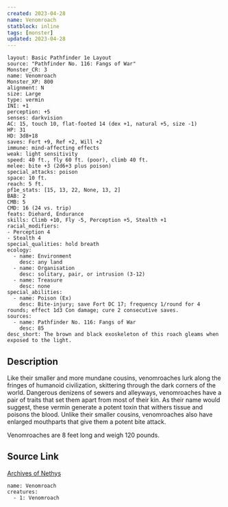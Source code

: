 ```yaml
---
created: 2023-04-28
name: Venomroach
statblock: inline
tags: [monster]
updated: 2023-04-28
---
```

```statblock
layout: Basic Pathfinder 1e Layout
source: "Pathfinder No. 116: Fangs of War"
Monster_CR: 3
name: Venomroach
Monster_XP: 800
alignment: N
size: Large
type: vermin
INI: +1
perception: +5
senses: darkvision
AC: 15, touch 10, flat-footed 14 (dex +1, natural +5, size -1)
HP: 31
HD: 3d8+18
saves: Fort +9, Ref +2, Will +2
immune: mind-affecting effects
weak: light sensitivity
speed: 40 ft., fly 60 ft. (poor), climb 40 ft.
melee: bite +3 (2d6+3 plus poison)
special_attacks: poison
space: 10 ft.
reach: 5 ft.
pf1e_stats: [15, 13, 22, None, 13, 2]
BAB: 2
CMB: 5
CMD: 16 (24 vs. trip)
feats: Diehard, Endurance
skills: Climb +10, Fly -5, Perception +5, Stealth +1
racial_modifiers:
- Perception 4
- Stealth 4
special_qualities: hold breath
ecology:
  - name: Environment
    desc: any land
  - name: Organisation
    desc: solitary, pair, or intrusion (3-12)
  - name: Treasure
    desc: none
special_abilities:
  - name: Poison (Ex)
    desc: Bite-injury; save Fort DC 17; frequency 1/round for 4 rounds; effect 1d3 Con damage; cure 2 consecutive saves.
sources:
  - name: Pathfinder No. 116: Fangs of War
    desc: 85
desc_short: The brown and black exoskeleton of this roach gleams when exposed to the light.
```
## Description
Like their smaller and more mundane cousins, venomroaches lurk along the fringes of humanoid civilization, skittering through the dark corners of the world. Dangerous denizens of sewers and alleyways, venomroaches have a pair of traits that set them apart from most of their kin. As their name would suggest, these vermin generate a potent toxin that withers tissue and poisons the blood. Unlike their smaller cousins, venomroaches also have enlarged mouthparts that give them a potent bite attack.

Venomroaches are 8 feet long and weigh 120 pounds.
## Source Link
[Archives of Nethys](https://aonprd.com/MonsterDisplay.aspx?ItemName=Venomroach)
```encounter-table
name: Venomroach
creatures:
  - 1: Venomroach
```
